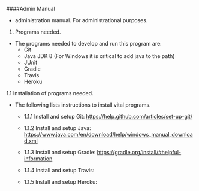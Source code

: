 ####Admin Manual
- administration manual. For administrational purposes.

1. Programs needed.
- The programs needed to develop and run this program are:
	- Git
	- Java JDK 8 (For Windows it is critical to add java to the path)
	- JUnit
	- Gradle
	- Travis
	- Heroku

1.1 Installation of programs needed.
- The following lists instructions to install vital programs.
	- 1.1.1 Install and setup Git: https://help.github.com/articles/set-up-git/ 
	- 1.1.2 Install and setup Java: https://www.java.com/en/download/help/windows_manual_download.xml
	- 1.1.3 Install and setup Gradle: https://gradle.org/install/#helpful-information

	- 1.1.4 Install and setup Travis: 
		
	- 1.1.5 Install and setup Heroku: 

